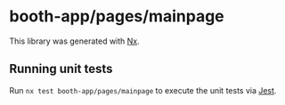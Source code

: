 # booth-app/pages/mainpage

This library was generated with [Nx](https://nx.dev).

## Running unit tests

Run `nx test booth-app/pages/mainpage` to execute the unit tests via [Jest](https://jestjs.io).
